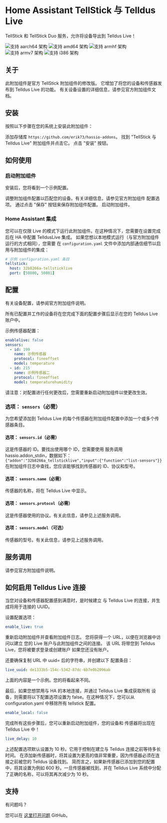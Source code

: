 # Home Assistant TellStick 与 Telldus Live

TellStick 和 TellStick Duo 服务，允许将设备导出到 Telldus Live！

![支持 aarch64 架构][aarch64-shield] ![支持 amd64 架构][amd64-shield]
![支持 armhf 架构][armhf-shield] ![支持 armv7 架构][armv7-shield]
![支持 i386 架构][i386-shield]

## 关于

此附加组件是官方 TellStick 附加组件的修改版。
它增加了将您的设备和传感器发布到 Telldus Live 的功能。
有关设备设置的详细信息，请参见官方附加组件文档。

## 安装

按照以下步骤在您的系统上安装此附加组件：

添加存储库 `https://github.com/erik73/hassio-addons`。
找到 "TellStick 与 Telldus Live" 附加组件并点击它。
点击 "安装" 按钮。

## 如何使用

### 启动附加组件

安装后，您将看到一个示例配置。

调整附加组件配置以匹配您的设备。有关详细信息，请参见官方附加组件
配置选项。
通过点击 "保存" 按钮来保存附加组件配置。
启动附加组件。

### Home Assistant 集成

您可以在仅限 Live 的模式下运行此附加组件。在这种情况下，您需要在设置完成后在 HA 中配置 TelldusLive
集成。
如果您想以本地模式运行（与官方附加组件运行的方式相同），您需要
在 `configuration.yaml` 文件中添加内部通信细节以启用与附加组件的集成：

```yaml
# 示例 configuration.yaml 条目
tellstick:
  host: 32b8266a-tellsticklive
  port: [50800, 50801]
```

## 配置

有关设备配置，请参阅官方附加组件说明。

所有已配置并工作的设备将在您完成下面的配置步骤后显示在您的 Telldus Live 账户中。

示例传感器配置：

```yaml
enablelive: false
sensors:
  - id: 199
    name: 示例传感器
    protocol: fineoffset
    model: temperature
  - id: 215
    name: 示例传感器二
    protocol: fineoffset
    model: temperaturehumidity
```

请注意：对配置进行任何更改后，您需要重新启动附加组件以使更改生效。

### 选项： `sensors`（必需）

为您希望添加到 Telldus Live 的每个传感器在附加组件配置中添加一个或多个传感器条目。

#### 选项： `sensors.id`（必需）

这是传感器的 ID。要找出使用哪个 ID，您需要使用
服务调用 hassio.addon_stdin，数据如下：
`{"addon":"32b8266a_tellsticklive","input":{"function":"list-sensors"}}`
在附加组件日志中查找，您应该能够找到传感器的 ID、协议和型号。

#### 选项： `sensors.name`（必需）

传感器的名称，将在 Telldus Live 中显示。

#### 选项： `sensors.protocol`（必需）

这是传感器使用的协议。有关此信息，请参见上述服务调用。

#### 选项： `sensors.model`（可选）

传感器的型号。有关此信息，请参见上述服务调用。

## 服务调用

请参见官方附加组件说明。

## 如何启用 Telldus Live 连接

当您对设备和传感器配置感到满意时，是时候建立
与 Telldus Live 的连接，并生成将用于连接的 UUID。

设置配置选项：

```yaml
enable_live: true
```

重新启动附加组件并查看附加组件日志。
您将获得一个 URL，以便在浏览器中访问以建立
您的 Live 账户与此附加组件之间的连接。
该 URL 将带您到 Telldus Live，您将被要求登录或创建账户
如果您还没有账户。

还要确保复制 URL 中 uuid= 后的字符串，并创建以下
配置条目：

```yaml
live_uuid: de1333b5-154c-5342-87dc-6b7e0b2096ab
```

上面的内容是一个示例。您的将看起来不同。

最后，如果您想禁用与 HA 的本地连接，并通过 Telldus Live 集成获取所有
设备，则需要将以下配置选项设置为 false。在这种情况下，您可以从 configuration.yaml 中移除所有 tellstick 配置。

```yaml
enable_local: false
```

完成所有这些步骤后，您可以重新启动附加组件，您的设备和
传感器将出现在 Telldus Live 中！

```yaml
live_delay: 10
```

上述配置选项默认设置为 10 秒。它用于控制在建立与 Telldus 连接之前等待多长时间。
在添加新传感器时，将其设置为更高的值非常重要，因为传感器必须在连接之前被您的 Telldus 设备找到。
简而言之，如果新传感器已添加到您的配置中，将其设置为例如 600 秒。一旦传感器被找到，并在 Telldus Live 系统中分配了正确的名称，可以将其再次减少为 10 秒。

## 支持

有问题吗？

您可以在 [这里打开问题][issue] GitHub。

[aarch64-shield]: https://img.shields.io/badge/aarch64-yes-green.svg
[amd64-shield]: https://img.shields.io/badge/amd64-yes-green.svg
[armhf-shield]: https://img.shields.io/badge/armhf-yes-green.svg
[armv7-shield]: https://img.shields.io/badge/armv7-yes-green.svg
[conf]: http://developer.telldus.com/wiki/TellStick_conf
[i386-shield]: https://img.shields.io/badge/i386-yes-green.svg
[issue]: https://github.com/erik73/addon-tellsticklive/issues
[protocol-list]: http://developer.telldus.com/wiki/TellStick_conf
[repository]: https://github.com/erik73/hassio-addons